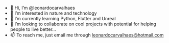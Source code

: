 - 👋 Hi, I’m @leonardocarvalhaes
- 👀 I’m interested in nature and technology
- 🌱 I’m currently learning Python, Flutter and Unreal
- 💞️ I’m looking to collaborate on cool projects with potential for helping people to live better...
- 📫 To reach me, just email me through leonardocarvalhaes@hotmail.com

<!---
leonardocarvalhaes/leonardocarvalhaes is a ✨ special ✨ repository because its `README.md` (this file) appears on your GitHub profile.
You can click the Preview link to take a look at your changes.
--->
